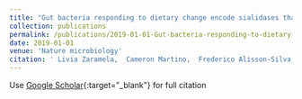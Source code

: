 ```yaml
---
title: "Gut bacteria responding to dietary change encode sialidases that exhibit preference for red meat-associated carbohydrates"
collection: publications
permalink: /publications/2019-01-01-Gut-bacteria-responding-to-dietary-change-encode-sialidases-that-exhibit-preference-for-red-meat-associated-carbohydrates
date: 2019-01-01
venue: 'Nature microbiology'
citation: ' Livia Zaramela,  Cameron Martino,  Frederico Alisson-Silva,  Steven Rees,  Sandra Diaz,  L{\&apos;e}a Chuzel,  Mehul Ganatra,  Christopher Taron,  Patrick Secrest,  Cristal Zu{\~n}iga,  et. al&quot;Gut bacteria responding to dietary change encode sialidases that exhibit preference for red meat-associated carbohydrates.&quot; Nature microbiology, 2019.'
---
```

Use [Google Scholar](https://scholar.google.com/scholar?q=Gut+bacteria+responding+to+dietary+change+encode+sialidases+that+exhibit+preference+for+red+meat+associated+carbohydrates){:target="_blank"} for full citation